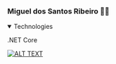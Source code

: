 ### Miguel dos Santos Ribeiro 👨‍💻

<!--
**Miguel-Bit-Debug/Miguel-Bit-Debug** is a ✨ _special_ ✨ repository because its `README.md` (this file) appears on your GitHub profile.

Here are some ideas to get you started:

- 🔭 I’m currently working on ...
- 🌱 I’m currently learning ...
- 👯 I’m looking to collaborate on ...
- 🤔 I’m looking for help with ...
- 💬 Ask me about ...
- 📫 How to reach me: ...
- 😄 Pronouns: ...
- ⚡ Fun fact: ...
-->
<details open>
  <summary>Technologies</summary>
  <p>.NET Core</p>
</details>

<a target="Upvote"
   rel="noopener noreferrer"
   href="https://www.linkedin.com/in/miguel-dos-santos-ribeiro-95738b181/">
  <img alt="ALT TEXT"
       src="https://via.placeholder.com/150">
</a>
